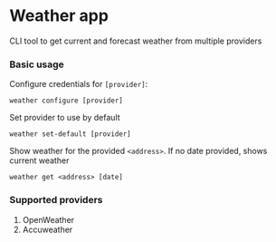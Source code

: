 # Weather app
CLI tool to get current and forecast weather from multiple providers

### Basic usage

Configure credentials for `[provider]`:
```
weather configure [provider]
```
Set provider to use by default
```
weather set-default [provider]
```
Show weather for the provided `<address>`. If no date provided, shows current weather
```
weather get <address> [date]
```

### Supported providers

1. OpenWeather
2. Accuweather
